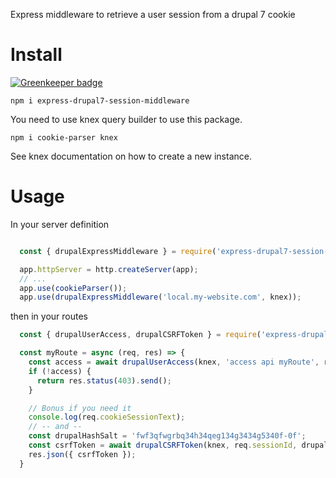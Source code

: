 Express middleware to retrieve a user session from a drupal 7 cookie

# Install

[![Greenkeeper badge](https://badges.greenkeeper.io/rawpixel1/express-drupal7-session-middleware.svg)](https://greenkeeper.io/)

`npm i express-drupal7-session-middleware`

You need to use knex query builder to use this package.

`npm i cookie-parser knex`

See knex documentation on how to create a new instance.

# Usage

In your server definition
```javascript

  const { drupalExpressMiddleware } = require('express-drupal7-session-middleware');

  app.httpServer = http.createServer(app);
  // ...
  app.use(cookieParser());
  app.use(drupalExpressMiddleware('local.my-website.com', knex));

```

then in your routes
```javascript
  const { drupalUserAccess, drupalCSRFToken } = require('express-drupal7-session-middleware');

  const myRoute = async (req, res) => {
    const access = await drupalUserAccess(knex, 'access api myRoute', req.userId);
    if (!access) {
      return res.status(403).send();
    }

    // Bonus if you need it
    console.log(req.cookieSessionText);
    // -- and --
    const drupalHashSalt = 'fwf3qfwgrbq34h34qeg134g3434g5340f-0f';
    const csrfToken = await drupalCSRFToken(knex, req.sessionId, drupalHashSalt, 'services'));
    res.json({ csrfToken });
  }
```
